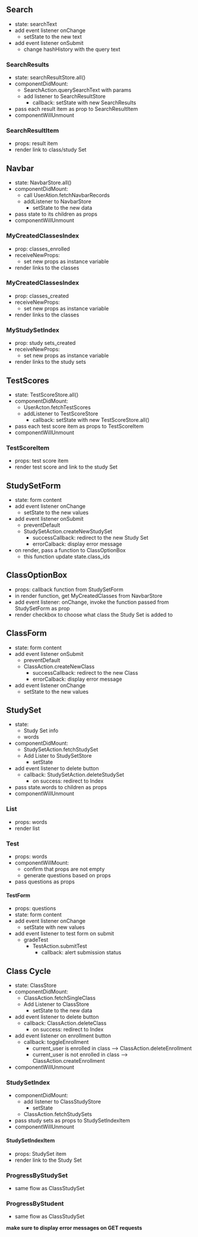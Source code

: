 
## Search
* state: searchText
* add event listener onChange
  * setState to the new text
* add event listener onSubmit
  * change hashHistory with the query text

### SearchResults
* state: searchResultStore.all()
* componentDidMount:
  * SearchAction.querySearchText with params
  * add listener to SearchResultStore
    * callback: setState with new SearchResults
* pass each result item as prop to SearchResultItem
* componentWillUnmount

### SearchResultItem
* props: result item
* render link to class/study Set


## Navbar
  * state: NavbarStore.all()
  * componentDidMount:
    * call UserAtion.fetchNavbarRecords
    * addListener to NavbarStore
      * setState to the new data
  * pass state to its children as props
  * componentWillUnmount

### MyCreatedClassesIndex
  * prop: classes_enrolled
  * receiveNewProps:
    * set new props as instance variable
  * render links to the classes

### MyCreatedClassesIndex
  * prop: classes_created
  * receiveNewProps:
    * set new props as instance variable
  * render links to the classes

### MyStudySetIndex
  * prop: study sets_created
  * receiveNewProps:
    * set new props as instance variable
  * render links to the study sets

## TestScores
  * state: TestScoreStore.all()
  * componentDidMount:
    * UserActon.fetchTestScores
    * addListener to TestScoreStore
      * callback: setState with new TestScoreStore.all()
  * pass each test score item as props to TestScoreItem
  * componentWillUnmount
### TestScoreItem
  * props: test score item
  * render test score and link to the study Set



## StudySetForm
  * state: form content
  * add event listener onChange
    * setState to the new values
  * add event listener onSubmit
    * preventDefault
    * StudySetAction.createNewStudySet
      * successCallback: redirect to the new Study Set
      * errorCalback: display error message
  * on render, pass a function to ClassOptionBox
    * this function update state.class_ids
## ClassOptionBox
  * props: callback function from StudySetForm
  * in render function, get MyCreatedClasses from NavbarStore
  * add event listener: onChange, invoke the function passed from StudySetForm as prop
  * render checkbox to choose what class the Study Set is added to


## ClassForm
  * state: form content
  * add event listener onSubmit
    * preventDefault
    * ClassAction.createNewClass
      * successCallback: redirect to the new Class
      * errorCalback: display error message
  * add event listener onChange
    * setState to the new values


## StudySet
  * state:
    * Study Set info
    * words
  * componentDidMount:
    * StudySetAction.fetchStudySet
    * Add Lister to StudySetStore
      * setState
  * add event listener to delete button
    * callback: StudySetAction.deleteStudySet
      * on success: redirect to Index
  * pass state.words to children as props
  * componentWillUnmount

### List
  * props: words
  * render list

### Test
  * props: words
  * componentWillMount:
    * confirm that props are not empty
    * generate questions based on props
  * pass questions as props

#### TestForm
  * props: questions
  * state: form content
  * add event listener onChange
    * setState with new values
  * add event listener to test form on submit
    * gradeTest
      * TestAction.submitTest
        * callback: alert submission status

## Class Cycle
  * state: ClassStore
  * componentDidMount:
    * ClassAction.fetchSingleClass
    * Add Listener to ClassStore
      * setState to the new data
  * add event listener to delete button
    * callback: ClassAction.deleteClass
      * on success: redirect to Index
  * add event listener on enrollment button
    * callback: toggleEnrollment
      * current_user is enrolled in class --> ClassAction.deleteEnrollment
      * current_user is not enrolled in class --> ClassAction.createEnrollment
  * componentWillUnmount

### StudySetIndex
  * componentDidMount:
    * add listener to ClassStudyStore
      * setState
    * ClassAction.fetchStudySets
  * pass study sets as props to StudySetIndexItem
  * componentWillUnmount

#### StudySetIndexItem
  * props: StudySet item
  * render link to the Study Set


### ProgressByStudySet
  * same flow as ClassStudySet

### ProgressByStudent
  * same flow as ClassStudySet


**make sure to display error messages on GET requests**
